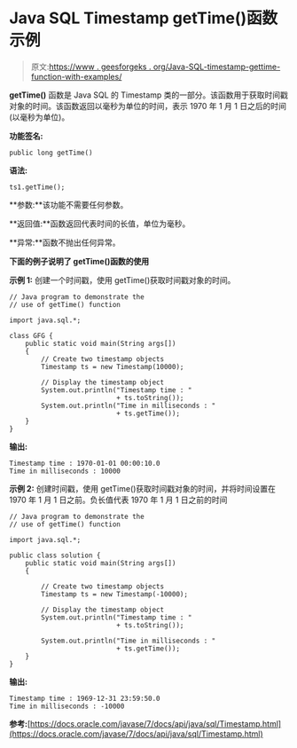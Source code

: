 # Java SQL Timestamp getTime()函数示例

> 原文:[https://www . geesforgeks . org/Java-SQL-timestamp-gettime-function-with-examples/](https://www.geeksforgeeks.org/java-sql-timestamp-gettime-function-with-examples/)

**getTime()** 函数是 Java SQL 的 Timestamp 类的一部分。该函数用于获取时间戳对象的时间。该函数返回以毫秒为单位的时间，表示 1970 年 1 月 1 日之后的时间(以毫秒为单位)。

**功能签名:**

```
public long getTime()
```

**语法:**

```
ts1.getTime();
```

**参数:**该功能不需要任何参数。

**返回值:**函数返回代表时间的长值，单位为毫秒。

**异常:**函数不抛出任何异常。

**下面的例子说明了 getTime()函数的使用**

**示例 1:** 创建一个时间戳，使用 getTime()获取时间戳对象的时间。

```
// Java program to demonstrate the
// use of getTime() function

import java.sql.*;

class GFG {
    public static void main(String args[])
    {
        // Create two timestamp objects
        Timestamp ts = new Timestamp(10000);

        // Display the timestamp object
        System.out.println("Timestamp time : "
                           + ts.toString());
        System.out.println("Time in milliseconds : "
                           + ts.getTime());
    }
}
```

**输出:**

```
Timestamp time : 1970-01-01 00:00:10.0
Time in milliseconds : 10000

```

**示例 2:** 创建时间戳，使用 getTime()获取时间戳对象的时间，并将时间设置在 1970 年 1 月 1 日之前。负长值代表 1970 年 1 月 1 日之前的时间

```
// Java program to demonstrate the
// use of getTime() function

import java.sql.*;

public class solution {
    public static void main(String args[])
    {

        // Create two timestamp objects
        Timestamp ts = new Timestamp(-10000);

        // Display the timestamp object
        System.out.println("Timestamp time : "
                           + ts.toString());

        System.out.println("Time in milliseconds : "
                           + ts.getTime());
    }
}
```

**输出:**

```
Timestamp time : 1969-12-31 23:59:50.0
Time in milliseconds : -10000

```

**参考:**[https://docs.oracle.com/javase/7/docs/api/java/sql/Timestamp.html](https://docs.oracle.com/javase/7/docs/api/java/sql/Timestamp.html)